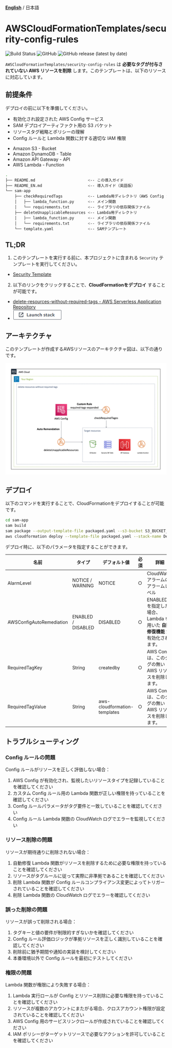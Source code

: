 [**English**](README.md) / 日本語

# AWSCloudFormationTemplates/security-config-rules
![Build Status](https://codebuild.ap-northeast-1.amazonaws.com/badges?uuid=eyJlbmNyeXB0ZWREYXRhIjoiZ3Z5MUkzdXRFcEtqM25ST0lZdW93ZVBKTnRXTk1WRGFUNkk2MzFpVERGNHp1dHU2RDNReU5IUlAvTitlRGgxNE03N3Y4ejZFaTNDVmpXdDZDK1pjRUFBPSIsIml2UGFyYW1ldGVyU3BlYyI6IllkWXQ5VVNaWE9QSnZkN3EiLCJtYXRlcmlhbFNldFNlcmlhbCI6MX0%3D&branch=main)
![GitHub](https://img.shields.io/github/license/eijikominami/aws-cloudformation-templates)
![GitHub release (latest by date)](https://img.shields.io/github/v/release/eijikominami/aws-cloudformation-templates)

``AWSCloudFormationTemplates/security-config-rules`` は **必要なタグが付与されていない AWS リソースを削除** します。このテンプレートは、以下のリソースに対応しています。

## 前提条件

デプロイの前に以下を準備してください。

- 有効化され設定された AWS Config サービス
- SAM デプロイアーティファクト用の S3 バケット
- リソースタグ戦略とポリシーの理解
- Config ルールと Lambda 関数に対する適切な IAM 権限

+ Amazon S3 - Bucket
+ Amazon DynamoDB - Table
+ Amazon API Gateway - API
+ AWS Lambda - Function

```bash
.
├── README.md                       <-- この導入ガイド
├── README_EN.md                    <-- 導入ガイド（英語版）
└── sam-app
    ├── checkRequiredTags           <-- Lambda用ディレクトリ（AWS Config カスタムルール）
    │   ├── lambda_function.py      <-- メイン関数
    │   └── requirements.txt        <-- ライブラリの依存関係ファイル
    ├── deleteUnapplicableResources <-- Lambda用ディレクトリ
    │   ├── lambda_function.py      <-- メイン関数
    │   └── requirements.txt        <-- ライブラリの依存関係ファイル
    └── template.yaml               <-- SAMテンプレート
```

## TL;DR

1. このテンプレートを実行する前に、本プロジェクトに含まれる ``Security`` テンプレートを実行してください。

+ [Security Template](../security/README_JP.md)

2. 以下のリンクをクリックすることで、**CloudFormationをデプロイ** することが可能です。

+ [delete-resources-without-required-tags - AWS Serverless Application Repository](https://serverlessrepo.aws.amazon.com/applications/arn:aws:serverlessrepo:us-east-1:172664222583:applications~delete-resources-without-required-tags)
+ [![cloudformation-launch-stack](../images/cloudformation-launch-stack.png)](https://console.aws.amazon.com/cloudformation/home?region=ap-northeast-1#/stacks/create/review?stackName=DefaultSecuritySettings-ConfigRules&templateURL=https://eijikominami.s3-ap-northeast-1.amazonaws.com/aws-cloudformation-templates/security-config-rules/packaged.yaml)

## アーキテクチャ

このテンプレートが作成するAWSリソースのアーキテクチャ図は、以下の通りです。

![](../images/architecture-delete-resources-without-required-tags.png)

## デプロイ

以下のコマンドを実行することで、CloudFormationをデプロイすることが可能です。

```bash
cd sam-app
sam build
sam package --output-template-file packaged.yaml --s3-bucket S3_BUCKET_NAME
aws cloudformation deploy --template-file packaged.yaml --stack-name DefaultSecuritySettings-ConfigRules --s3-bucket S3_BUCKET_NAME --capabilities CAPABILITY_NAMED_IAM
```

デプロイ時に、以下のパラメータを指定することができます。

| 名前 | タイプ | デフォルト値 | 必須 | 詳細 |
| --- | --- | --- | --- | --- |
| AlarmLevel | NOTICE / WARNING | NOTICE | ○ | CloudWatch アラームのアラームレベル |
| AWSConfigAutoRemediation | ENABLED / DISABLED | DISABLED | ○ | ENABLED を指定した場合、Lambda を用いた **自動修復機能** が有効化されます。 |
| RequiredTagKey | String | createdby | ○ | AWS Config は、このタグの無い AWS リソースを削除します。 |
| RequiredTagValue | String | aws-cloudformation-templates | ○ | AWS Config は、このタグの無い AWS リソースを削除します。 |

## トラブルシューティング

### Config ルールの問題

Config ルールがリソースを正しく評価しない場合：

1. AWS Config が有効化され、監視したいリソースタイプを記録していることを確認してください
2. カスタム Config ルール用の Lambda 関数が正しい権限を持っていることを確認してください
3. Config ルールパラメータがタグ要件と一致していることを確認してください
4. Config ルール Lambda 関数の CloudWatch ログでエラーを監視してください

### リソース削除の問題

リソースが期待通りに削除されない場合：

1. 自動修復 Lambda 関数がリソースを削除するために必要な権限を持っていることを確認してください
2. リソースがタグルールに従って実際に非準拠であることを確認してください
3. 削除 Lambda 関数が Config ルールコンプライアンス変更によってトリガーされていることを確認してください
4. 削除 Lambda 関数の CloudWatch ログでエラーを確認してください

### 誤った削除の問題

リソースが誤って削除される場合：

1. タグキーと値の要件が制限的すぎないかを確認してください
2. Config ルール評価ロジックが準拠リソースを正しく識別していることを確認してください
3. 削除前に猶予期間や通知の実装を検討してください
4. 本番環境以外で Config ルールを最初にテストしてください

### 権限の問題

Lambda 関数が権限により失敗する場合：

1. Lambda 実行ロールが Config とリソース削除に必要な権限を持っていることを確認してください
2. リソースが複数のアカウントにまたがる場合、クロスアカウント権限が設定されていることを確認してください
3. AWS Config 用のサービスリンクロールが作成されていることを確認してください
4. IAM ポリシーがターゲットリソースで必要なアクションを許可していることを確認してください